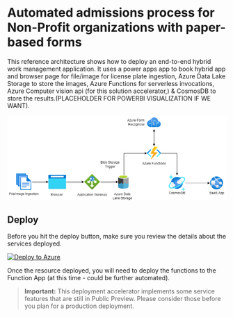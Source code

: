 # Automated admissions process for Non-Profit organizations with paper-based forms

This reference architecture shows how to deploy an end-to-end hybrid work management application. It uses a  power apps app to book hybrid app and browser page for file/image for license plate ingestion, Azure Data Lake Storage to store the images, Azure Functions for serverless invocations, Azure Computer vision api (for this solution accelerator,) & CosmosDB to store the results.(PLACEHOLDER FOR POWERBI VISUALIZATION IF WE WANT). 

![](./_images/admissions_process_solutions_architecture.png)

## Deploy

Before you hit the deploy button, make sure you review the details about the services deployed.

[![Deploy to Azure](https://aka.ms/deploytoazurebutton)](https://portal.azure.com/#create/Microsoft.Template/uri/https%3A%2F%2Fraw.githubusercontent.com%2Fabhishektyagi9%2Fcsacontestdemohybrid%2Fmaster%2FARMTemplates%2Fhybridworktemplatedeployment.json)

Once the resource deployed, you will need to deploy the functions to the Function App (at this time - could be further automated).

> **Important:** This deployment accelerator implements some service features that are still in Public Preview. Please consider those before you plan for a production deployment.
